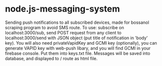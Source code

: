 # node.js-messaging-system

Sending push notifications to all subscribed devices, made for bossanol scraping program to avoid SMS route. To use: subscribe on localhost:3000/sub, send POST request from any client
to localhost:3000/send with JSON object (put title of notification in 'body' key). You will also need privateVapidKey and GCMI key (optionally), you can generate VAPID key with web-push
libary, and you will find GCMI in your firebase console. Put them into keys.txt file. Messages will be saved into database, and displayed to / route as html file.